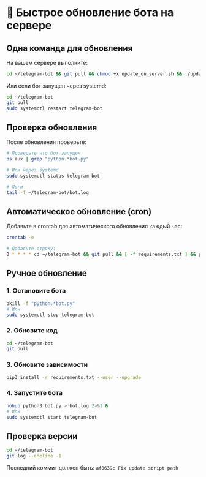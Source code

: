 # 🔄 Быстрое обновление бота на сервере

## Одна команда для обновления

На вашем сервере выполните:

```bash
cd ~/telegram-bot && git pull && chmod +x update_on_server.sh && ./update_on_server.sh
```

Или если бот запущен через systemd:

```bash
cd ~/telegram-bot
git pull
sudo systemctl restart telegram-bot
```

## Проверка обновления

После обновления проверьте:

```bash
# Проверьте что бот запущен
ps aux | grep "python.*bot.py"

# Или через systemd
sudo systemctl status telegram-bot

# Логи
tail -f ~/telegram-bot/bot.log
```

## Автоматическое обновление (cron)

Добавьте в crontab для автоматического обновления каждый час:

```bash
crontab -e

# Добавьте строку:
0 * * * * cd ~/telegram-bot && git pull && [ -f requirements.txt ] && pip3 install -r requirements.txt --user --upgrade --quiet
```

## Ручное обновление

### 1. Остановите бота
```bash
pkill -f "python.*bot.py"
# Или
sudo systemctl stop telegram-bot
```

### 2. Обновите код
```bash
cd ~/telegram-bot
git pull
```

### 3. Обновите зависимости
```bash
pip3 install -r requirements.txt --user --upgrade
```

### 4. Запустите бота
```bash
nohup python3 bot.py > bot.log 2>&1 &
# Или
sudo systemctl start telegram-bot
```

## Проверка версии

```bash
cd ~/telegram-bot
git log --oneline -1
```

Последний коммит должен быть: `af0639c Fix update script path`

